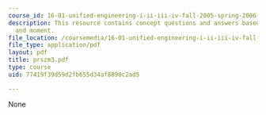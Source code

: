 ```yaml
---
course_id: 16-01-unified-engineering-i-ii-iii-iv-fall-2005-spring-2006
description: This resource contains concept questions and answers based on forces
  and moment.
file_location: /coursemedia/16-01-unified-engineering-i-ii-iii-iv-fall-2005-spring-2006/77419f39d59d2fb655d34af8890c2ad5_prszm3.pdf
file_type: application/pdf
layout: pdf
title: prszm3.pdf
type: course
uid: 77419f39d59d2fb655d34af8890c2ad5

---
```

None